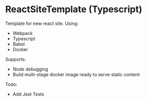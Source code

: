 # ReactSiteTemplate (Typescript)

Template for new react site.
Using:
- Webpack
- Typescript
- Babel
- Docker

Supports:
- Node debugging
- Build multi-stage docker image ready to serve static content

Todo:
- Add Jest Tests